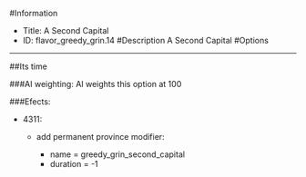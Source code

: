 #Information
 - Title: A Second Capital
 - ID: flavor_greedy_grin.14
#Description
A Second Capital
#Options

___
##Its time

###AI weighting:
AI weights this option at 100


###Efects:<ul><li>4311:</li><ul><li>add permanent province modifier:</li><ul><li>name = greedy_grin_second_capital</li><li>duration = -1</li></ul></ul></ul>
